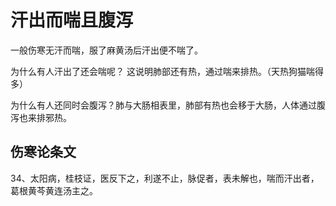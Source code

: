 # 汗出而喘且腹泻

一般伤寒无汗而喘，服了麻黄汤后汗出便不喘了。

为什么有人汗出了还会喘呢？ 这说明肺部还有热，通过喘来排热。（天热狗猫喘得多）

为什么有人还同时会腹泻？肺与大肠相表里，肺部有热也会移于大肠，人体通过腹泻也来排邪热。

## 伤寒论条文

34、太阳病，桂枝证，医反下之，利遂不止，脉促者，表未解也，喘而汗出者，葛根黄芩黄连汤主之。